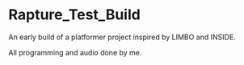 # Rapture_Test_Build
 
 An early build of a platformer project inspired by LIMBO and INSIDE.
 
 All programming and audio done by me.
